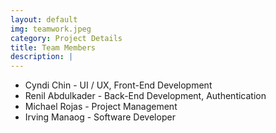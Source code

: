 ```yaml
---
layout: default
img: teamwork.jpeg
category: Project Details
title: Team Members
description: |
---
```

* Cyndi Chin - UI / UX, Front-End Development
* Renil Abdulkader - Back-End Development, Authentication
* Michael Rojas - Project Management
* Irving Manaog - Software Developer

